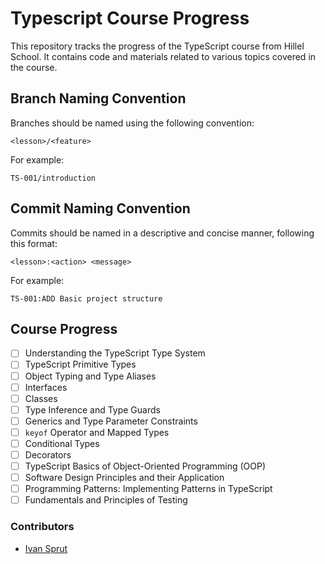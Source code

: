 # Typescript Course Progress

This repository tracks the progress of the TypeScript course from Hillel School. It contains code and materials related to various topics covered in the course.

## Branch Naming Convention

Branches should be named using the following convention:
```
<lesson>/<feature>
```
For example:
```
TS-001/introduction
```
## Commit Naming Convention

Commits should be named in a descriptive and concise manner, following this format:
```
<lesson>:<action> <message>
```
For example:
```
TS-001:ADD Basic project structure
```

## Course Progress

- [ ] Understanding the TypeScript Type System
- [ ] TypeScript Primitive Types
- [ ] Object Typing and Type Aliases
- [ ] Interfaces
- [ ] Classes
- [ ] Type Inference and Type Guards
- [ ] Generics and Type Parameter Constraints
- [ ] `keyof` Operator and Mapped Types
- [ ] Conditional Types
- [ ] Decorators
- [ ] TypeScript Basics of Object-Oriented Programming (OOP)
- [ ] Software Design Principles and their Application
- [ ] Programming Patterns: Implementing Patterns in TypeScript
- [ ] Fundamentals and Principles of Testing

### Contributors

- [Ivan Sprut](https://github.com/isprutfromua)
